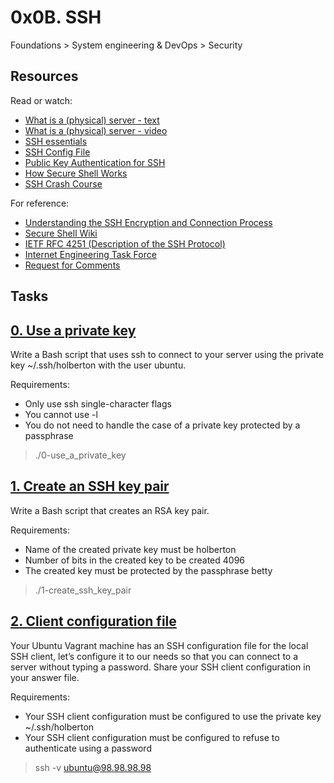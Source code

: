 # 0x0B. SSH
 Foundations > System engineering & DevOps > Security

## Resources
Read or watch:

* [What is a (physical) server - text]()
* [What is a (physical) server - video]()
* [SSH essentials]()
* [SSH Config File]()
* [Public Key Authentication for SSH]()
* [How Secure Shell Works]()
* [SSH Crash Course]()

For reference:

* [Understanding the SSH Encryption and Connection Process]()
* [Secure Shell Wiki]()
* [IETF RFC 4251 (Description of the SSH Protocol)]()
* [Internet Engineering Task Force]()
* [Request for Comments]()

## Tasks

## [0. Use a private key](./0-use_a_private_key)
 Write a Bash script that uses ssh to connect to your server using the private key ~/.ssh/holberton with the user ubuntu.

Requirements:

* Only use ssh single-character flags
* You cannot use -l
* You do not need to handle the case of a private key protected by a passphrase
> ./0-use_a_private_key

## [1. Create an SSH key pair](./1-create_ssh_key_pair)
  Write a Bash script that creates an RSA key pair.

Requirements:

* Name of the created private key must be holberton
* Number of bits in the created key to be created 4096
* The created key must be protected by the passphrase betty
> ./1-create_ssh_key_pair

## [2. Client configuration file](./)
  Your Ubuntu Vagrant machine has an SSH configuration file for the local SSH client, let’s configure it to our needs so that you can connect to a server without typing a password. Share your SSH client configuration in your answer file.

Requirements:

* Your SSH client configuration must be configured to use the private key ~/.ssh/holberton
* Your SSH client configuration must be configured to refuse to authenticate using a password
> ssh -v ubuntu@98.98.98.98

> 
